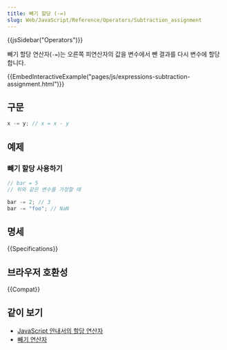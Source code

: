 ```yaml
---
title: 빼기 할당 (-=)
slug: Web/JavaScript/Reference/Operators/Subtraction_assignment
---
```


{{jsSidebar("Operators")}}

빼기 할당 연산자(`-=`)는 오른쪽 피연산자의 값을 변수에서 뺀 결과를 다시 변수에 할당합니다.

{{EmbedInteractiveExample("pages/js/expressions-subtraction-assignment.html")}}

## 구문

```js
x -= y; // x = x - y
```

## 예제

### 빼기 할당 사용하기

```js
// bar = 5
// 위와 같은 변수를 가정할 때

bar -= 2; // 3
bar -= "foo"; // NaN
```

## 명세

{{Specifications}}

## 브라우저 호환성

{{Compat}}

## 같이 보기

- [JavaScript 안내서의 할당 연산자](/ko/docs/Web/JavaScript/Guide/Expressions_and_Operators#할당_연산자)
- [빼기 연산자](/ko/docs/Web/JavaScript/Reference/Operators/Subtraction)
